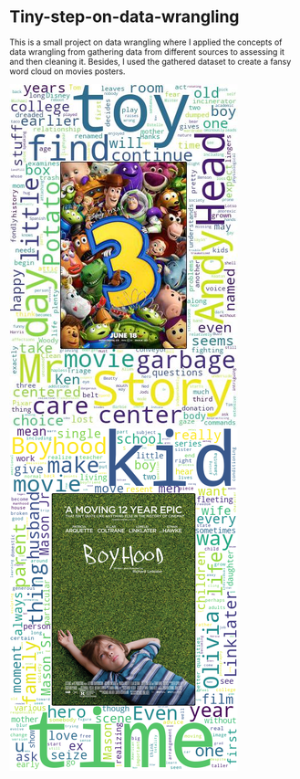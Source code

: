 # Tiny-step-on-data-wrangling
This is a small project on data wrangling where I applied the concepts of data wrangling from gathering data from different sources to assessing it and then cleaning it. Besides, I used the gathered dataset to create a fansy word cloud on movies posters.

![WordCloud Sample](Wordclouds_posters/039_Toy_Story_3.jpg)   ![Another one](Wordclouds_posters/015_Boyhood_(film).png)
